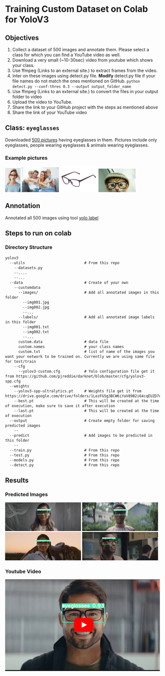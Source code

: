# Training Custom Dataset on Colab for YoloV3

## Objectives

1. Collect a dataset of 500 images and annotate them. Please select a class for which you can find a YouTube video as well.
2. Download a very small (~10-30sec) video from youtube which shows your class.
3. Use ffmpeg (Links to an external site.) to extract frames from the video.
4. Inter on these images using detect.py file. **Modify** detect.py file if your file names do not match the ones mentioned on GitHub. 
      `python detect.py --conf-thres 0.3 --output output_folder_name`
5. Use ffmpeg (Links to an external site.) to convert the files in your output folder to video
6. Upload the video to YouTube. 
7. Share the link to your GitHub project with the steps as mentioned above
8. Share the link of your YouTube video

## Class: `eyeglasses`

Downloaded [500 pictures](https://github.com/anuragal/yolov3_custom_dataset/tree/master/data/customdata) having eyeglasses in them. Pictures include only eyeglasses, people wearing eyeglasses & animals wearing eyeglasses.

### Example pictures

<a href="url"><img src="https://github.com/anuragal/yolov3_custom_dataset/blob/master/data/customdata/images/eyeglass001.jpg" height="10%" width="10%" ></a>
<a href="url"><img src="https://github.com/anuragal/yolov3_custom_dataset/blob/master/data/customdata/images/eyeglass002.jpg" height="24%" width="24%" ></a>
<a href="url"><img src="https://github.com/anuragal/yolov3_custom_dataset/blob/master/data/customdata/images/eyeglass004.jpg" height="24%" width="24%" ></a>
<a href="url"><img src="https://github.com/anuragal/yolov3_custom_dataset/blob/master/data/customdata/images/eyeglass504.jpg" height="24%" width="24%" ></a>

## Annotation

Annotated all 500 images using tool [yolo label](https://github.com/developer0hye/Yolo_Label)

## Steps to run on colab

### Directory Structure
    yolov3
      --utils                           # From this repo
        --datasets.py
        --....
        --...
      --data                            # Create of your own
        --customdata                    
          --images/                     # Add all annotated images in this folder
            --img001.jpg
            --img002.jpg
            --...
          --labels/                     # Add all annotated image labels in this folder
            --img001.txt
            --img002.txt
            --...
          custom.data                   # data file
          custom.names                  # your class names
          custom.txt                    # list of name of the images you want your network to be trained on. Currently we are using same file for test/train
        --cfg
          --yolov3-custom.cfg           # Yolo configuration file get it from https://github.com/pjreddie/darknet/blob/master/cfg/yolov3-spp.cfg
      --weights
        --yolov3-spp-ultralytics.pt     # Weights file get it from https://drive.google.com/drive/folders/1LezFG5g3BCW6iYaV89B2i64cqEUZD7e0
        --best.pt                       # This will be created at the time of execution, make sure to save it after execution
        --last.pt                       # This will be created at the time of execution
      --output                          # Create empty folder for saving predicted images
        --
      --predict                         # Add images to be predicted in this folder
        --
      --train.py                        # From this repo
      --test.py                         # From this repo
      --models.py                       # From this repo
      --detect.py                       # From this repo
      
      
      

## Results

### Predicted Images
<a href="url"><img src="https://github.com/anuragal/yolov3_custom_dataset/blob/master/out_put/image-2764.png" height="49%" width="49%" ></a>
<a href="url"><img src="https://github.com/anuragal/yolov3_custom_dataset/blob/master/out_put/image-2771.png" height="49%" width="49%" ></a>
<a href="url"><img src="https://github.com/anuragal/yolov3_custom_dataset/blob/master/out_put/image-2777.png" height="49%" width="49%" ></a>
<a href="url"><img src="https://github.com/anuragal/yolov3_custom_dataset/blob/master/out_put/image-481.png" height="49%" width="49%" ></a>


### Youtube Video

[![](https://github.com/anuragal/yolov3_custom_dataset/blob/master/out_put/youtube.png)](https://www.youtube.com/watch?v=T-Bfob8iY3k)

